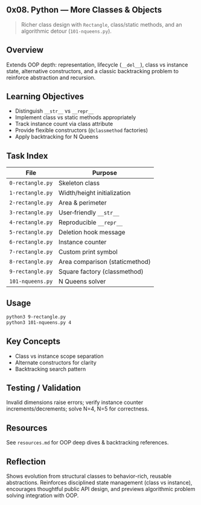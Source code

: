 ## 0x08. Python — More Classes & Objects

> Richer class design with `Rectangle`, class/static methods, and an algorithmic detour (`101-nqueens.py`).

## Overview

Extends OOP depth: representation, lifecycle (`__del__`), class vs instance state, alternative constructors, and a classic backtracking problem to reinforce abstraction and recursion.

## Learning Objectives

- Distinguish `__str__` vs `__repr__`
- Implement class vs static methods appropriately
- Track instance count via class attribute
- Provide flexible constructors (`@classmethod` factories)
- Apply backtracking for N Queens

## Task Index

| File             | Purpose                        |
| ---------------- | ------------------------------ |
| `0-rectangle.py` | Skeleton class                 |
| `1-rectangle.py` | Width/height initialization    |
| `2-rectangle.py` | Area & perimeter               |
| `3-rectangle.py` | User‑friendly `__str__`        |
| `4-rectangle.py` | Reproducible `__repr__`        |
| `5-rectangle.py` | Deletion hook message          |
| `6-rectangle.py` | Instance counter               |
| `7-rectangle.py` | Custom print symbol            |
| `8-rectangle.py` | Area comparison (staticmethod) |
| `9-rectangle.py` | Square factory (classmethod)   |
| `101-nqueens.py` | N Queens solver                |

## Usage

```bash
python3 9-rectangle.py
python3 101-nqueens.py 4
```

## Key Concepts

- Class vs instance scope separation
- Alternate constructors for clarity
- Backtracking search pattern

## Testing / Validation

Invalid dimensions raise errors; verify instance counter increments/decrements; solve N=4, N=5 for correctness.

## Resources

See `resources.md` for OOP deep dives & backtracking references.

## Reflection

Shows evolution from structural classes to behavior-rich, reusable abstractions. Reinforces disciplined state management (class vs instance), encourages thoughtful public API design, and previews algorithmic problem solving integration with OOP.
